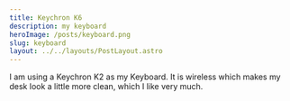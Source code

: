 ```yaml
---
title: Keychron K6
description: my keyboard
heroImage: /posts/keyboard.png
slug: keyboard
layout: ../../layouts/PostLayout.astro
---
```


I am using a Keychron K2 as my Keyboard. It is wireless which makes my desk look a little more clean, which I like very much.
